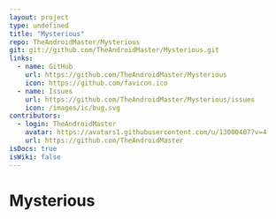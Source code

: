 ```yaml
---
layout: project
type: undefined
title: "Mysterious"
repo: TheAndroidMaster/Mysterious
git: git://github.com/TheAndroidMaster/Mysterious.git
links:
  - name: GitHub
    url: https://github.com/TheAndroidMaster/Mysterious
    icon: https://github.com/favicon.ico
  - name: Issues
    url: https://github.com/TheAndroidMaster/Mysterious/issues
    icon: /images/ic/bug.svg
contributors:
  - login: TheAndroidMaster
    avatar: https://avatars1.githubusercontent.com/u/13000407?v=4
    url: https://github.com/TheAndroidMaster
isDocs: true
isWiki: false
---
```


# Mysterious